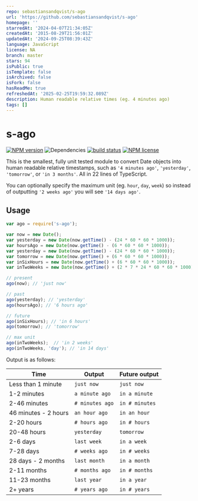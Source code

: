 ```yaml
---
repo: sebastiansandqvist/s-ago
url: 'https://github.com/sebastiansandqvist/s-ago'
homepage: ''
starredAt: '2024-04-07T21:34:05Z'
createdAt: '2015-08-29T21:56:01Z'
updatedAt: '2024-09-25T08:39:43Z'
language: JavaScript
license: NA
branch: master
stars: 94
isPublic: true
isTemplate: false
isArchived: false
isFork: false
hasReadMe: true
refreshedAt: '2025-02-25T19:59:32.089Z'
description: Human readable relative times (eg. 4 minutes ago)
tags: []
---
```


# s-ago

[![NPM version](https://img.shields.io/npm/v/s-ago.svg)](https://www.npmjs.com/package/s-ago) ![Dependencies](https://img.shields.io/david/sebastiansandqvist/s-ago.svg) [![build status](http://img.shields.io/travis/sebastiansandqvist/s-ago.svg)](https://travis-ci.org/sebastiansandqvist/s-ago) [![NPM license](https://img.shields.io/npm/l/s-ago.svg)](https://www.npmjs.com/package/s-ago)

This is the smallest, fully unit tested module to convert Date objects into human readable relative timestamps, such as `'4 minutes ago'`, `'yesterday'`, `'tomorrow'`, or `'in 3 months'`. All in 22 lines of TypeScript.

You can optionally specify the maximum unit (eg. `hour`, `day`, `week`) so instead of outputting `'2 weeks ago'` you will see `'14 days ago'`.

## Usage
```javascript
var ago = require('s-ago');

var now = new Date();
var yesterday = new Date(now.getTime() - (24 * 60 * 60 * 1000));
var hoursAgo = new Date(now.getTime() - (6 * 60 * 60 * 1000));
var yesterday = new Date(now.getTime() - (24 * 60 * 60 * 1000));
var tomorrow = new Date(now.getTime() + (6 * 60 * 60 * 1000));
var inSixHours = new Date(now.getTime() + (6 * 60 * 60 * 1000));
var inTwoWeeks = new Date(now.getTime() + (2 * 7 * 24 * 60 * 60 * 1000));

// present
ago(now); // 'just now'

// past
ago(yesterday); // 'yesterday'
ago(hoursAgo); // '6 hours ago'

// future
ago(inSixHours); // 'in 6 hours'
ago(tomorrow); // 'tomorrow'

// max unit
ago(inTwoWeeks);  // 'in 2 weeks'
ago(inTwoWeeks, 'day'); // 'in 14 days'
```

Output is as follows:

Time | Output | Future output
--- | --- | ---
Less than 1 minute | `just now` | `just now`
1-2 minutes | `a minute ago` | `in a minute`
2-46 minutes | `# minutes ago` | `in # minutes`
46 minutes - 2 hours | `an hour ago` | `in an hour`
2-20 hours | `# hours ago` | `in # hours`
20-48 hours | `yesterday` | `tomorrow`
2-6 days | `last week` | `in a week`
7-28 days | `# weeks ago` | `in # weeks`
28 days - 2 months | `last month` | `in a month`
2-11 months | `# months ago` | `in # months`
11-23 months | `last year` | `in a year`
2+ years | `# years ago` | `in # years`
